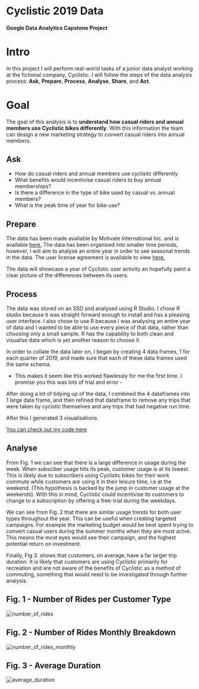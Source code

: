 # Cyclistic 2019 Data
#### Google Data Analytics Capstone Project

# Intro
In this project I will perform real-world tasks of a junior data analyst working at the fictional company, Cyclistic. I will follow the steps of the data analysis process: **Ask**, **Prepare**, **Process**, **Analyse**, **Share**, and **Act**.

# Goal
The goal of this analysis is to **understand how casual riders and annual members use Cyclistic bikes differently**. With this information the team can design a new marketing strategy to convert casual riders into annual members. 

## Ask 

- How do casual riders and annual members use cyclisitc differently
- What benefits would incentivise casual riders to buy annual memberships?
- Is there a difference in the type of bike used by casual vs. annual members?
- What is the peak time of year for bike use?

## Prepare

The data has been made available by Motivate International Inc. and is available [here.](https://divvy-tripdata.s3.amazonaws.com/index.html) The data has been organised into smaller time periods, however, I will aim to analyse an entire year in order to see seasonal trends in the data. The user license agreement is available to view [here.](https://divvybikes.com/data-license-agreement) 

The data will showcase a year of Cyclistic user activity an hopefully paint a clear picture of the differences between its users.

## Process 

The data was stored on an SSD and analysed using R Studio. I chose R studio because it was straight forward enough to install and has a pleasing user interface. I also chose to use R because I was analysing an entire year of data and I wanted to be able to use every piece of that data, rather than choosing only a small sample. R has the capability to both clean and visualise data which is yet another reason to choose it. 


In order to collate the data later on, I began by creating 4 data frames, 1 for each quarter of 2019, and made sure that each of these data frames used the same schema.
- This makes it seem like this worked flawlessly for me the first time. I promise you this was lots of trial and error -

After doing a lot of tidying up of the data, I combined the 4 dataframes into 1 large data frame, and then refined that dataframe to remove any trips that were taken by cycistic themselves and any trips that had negative run time. 

After this I generated 3 visualisations.

[You can check out my code here](https://github.com/EvanFur/Cyclistic-2019-Data/blob/main/case_study_bike_trips.R)


## Analyse

From Fig. 1 we can see that there is a large difference in usage during the week. When subsciber usage hits its peak, customer usage is at its lowest. This is likely due to subscribers using Cyclistic bikes for their work commute while customers are using it in their leisure time, i.e at the weekend. (This hypothesis is backed by the jump in customer usage at the weekends). With this in mind, Cyclistic could incentivise its customers to change to a subscription by offering a free-trial during the weekdays. 

We can see from Fig. 2 that there are similar usage trends for both user types throughout the year. This can be useful when creating targeted campaigns. For example the marketing budget would be best spent trying to convert casual users during the summer months when they are most actve. This means the most eyes would see their campaign, and the highest potential return on investment. 

Finally, Fig 3. shows that customers, on average, have a far larger trip duration. It is likely that customers are using Cyclistic primarily for recreation and are not aware of the benefits of Cyclistic as a method of commuting, something that would need to be investigated through further analysis.  


## Fig. 1 - Number of Rides per Customer Type

![number_of_rides](https://github.com/EvanFur/Cyclistic-2019-Data/assets/148148604/cd17b1ad-efbb-4567-8bc3-f44287fcd547)

## Fig. 2 - Number of Rides Monthly Breakdown

![number_of_rides_monthly](https://github.com/EvanFur/Cyclistic-2019-Data/assets/148148604/4142ef86-6763-4934-b858-41ef17927deb)

## Fig. 3 - Average Duration

![average_duration](https://github.com/EvanFur/Cyclistic-2019-Data/assets/148148604/3c89d8a8-899d-4a23-a8f3-6c18489fc618)





